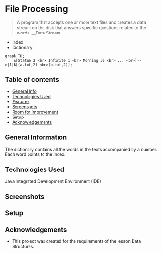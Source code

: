 # File Processing
> A program that accepts one or more text files and creates a data stream on the disk that
answers specific questions related to the words. 
__Data Stream
* Index
* Dictionary


```mermaid
graph TD;
    A[Statue 2 <br> Infinite 1 <br> Morning 30 <br> ... <br>]-->|1|B[(a.txt,2) <br>(b.txt,2)];

```

## Table of contents
* [General Info](#general-information)
* [Technologies Used](#technologies-used)
* [Features](#features)
* [Screenshots](#screenshots)
* [Room for Improvement](#room-for-improvement)
* [Setup](#setup)
* [Acknowledgements](#acknowledgements)

## General Information


The dictionary contains all the words in the texts accompanied by a number. Each word points to the Index.


## Technologies Used
Java Integrated Development Environment (IDE)

## Screenshots



## Setup


## Acknowledgements
- This project was created for the requirements of the lesson Data Structures.


